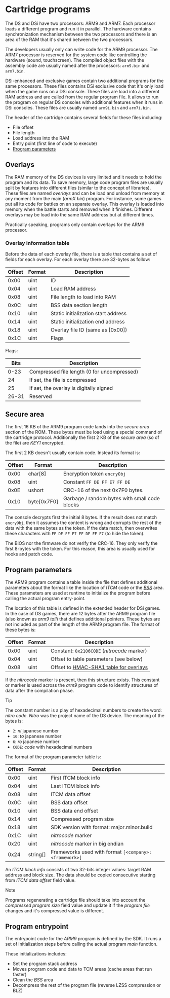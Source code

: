 # Cartridge programs

The DS and DSi have two processors: ARM9 and ARM7. Each processor loads a
different program and run it in parallel. The hardware contains synchronization
mechanism between the two processors and there is an area of the RAM that it's
shared between the two processors.

The developers usually only can write code for the ARM9 processor. The ARM7
processor is reserved for the system code like controlling the hardware (sound,
touchscreen). The compiled object files with the assembly code are usually named
after the processors: `arm9.bin` and `arm7.bin`.

DSi-enhanced and exclusive games contain two additional programs for the same
processors. These files contains DSi exclusive code that it's only load when the
game runs on a DSi console. These files are load into a different RAM address
and are called from the regular program file. It allows to run the program on
regular DS consoles with additional features when it runs in DSi consoles. These
files are usually named `arm9i.bin` and `arm7i.bin`.

The header of the cartridge contains several fields for these files including:

- File offset
- File length
- Load address into the RAM
- Entry point (first line of code to execute)
- [Program parameters](#program-parameters)

## Overlays

The RAM memory of the DS devices is very limited and it needs to hold the
program and its data. To save memory, large code program files are usually split
by features into different files (similar to the concept of libraries). These
files are named _overlays_ and can be load and unload from memory at any moment
from the main (_armX.bin_) program. For instance, some games put all its code
for battles on an separate overlay. This overlay is loaded into memory when the
battle starts and removed when it finishes. Different overlays may be load into
the same RAM address but at different times.

Practically speaking, programs only contain overlays for the ARM9 processor.

### Overlay information table

Before the data of each overlay file, there is a table that contains a set of
fields for each overlay. For each overlay there are 32-bytes as follow:

| Offset | Format | Description                         |
| ------ | ------ | ----------------------------------- |
| 0x00   | uint   | ID                                  |
| 0x04   | uint   | Load RAM address                    |
| 0x08   | uint   | File length to load into RAM        |
| 0x0C   | uint   | BSS data section length             |
| 0x10   | uint   | Static initialization start address |
| 0x14   | uint   | Static initialization end address   |
| 0x18   | uint   | Overlay file ID (same as [0x00])    |
| 0x1C   | uint   | Flags                               |

Flags:

| Bits  | Description                                 |
| ----- | ------------------------------------------- |
| 0-23  | Compressed file length (0 for uncompressed) |
| 24    | If set, the file is compressed              |
| 25    | If set, the overlay is digitally signed     |
| 26-31 | Reserved                                    |

## Secure area

The first 16 KB of the ARM9 program code lands into the _secure area_ section of
the ROM. These bytes must be load using a special command of the cartridge
protocol. Additionally the first 2 KB of the _secure area_ (so of the file) are
_KEY1_ encrypted.

The first 2 KB doesn't usually contain code. Instead its format is:

| Offset | Format      | Description                                   |
| ------ | ----------- | --------------------------------------------- |
| 0x00   | char[8]     | Encryption token `encryObj`                   |
| 0x08   | uint        | Constant `FF DE FF E7 FF DE`                  |
| 0x0E   | ushort      | CRC-16 of the next 0x7F0 bytes.               |
| 0x10   | byte[0x7F0] | Garbage / random bytes with small code blocks |

The console decrypts first the initial 8 bytes. If the result does not match
`encryObj`, then it assumes the content is wrong and corrupts the rest of the
data with the same bytes as the token. If the data match, then overwrites these
characters with `FF DE FF E7 FF DE FF E7` (to hide the token).

The BIOS nor the firmware do not verify the CRC-16. They only verify the first
8-bytes with the token. For this reason, this area is usually used for hooks and
patch code.

## Program parameters

The ARM9 program contains a table inside the file that defines additional
parameters about the format like the location of _ITCM_ code or the
[_BSS_](https://en.wikipedia.org/wiki/.bss) area. These parameters are used at
runtime to initialize the program before calling the actual program entry-point.

The location of this table is defined in the extended header for DSi games. In
the case of DS games, there are 12 bytes after the ARM9 program file (also known
as _arm9 tail_) that defines additional pointers. These bytes are not included
as part of the length of the ARM9 program file. The format of these bytes is:

| Offset | Format | Description                                           |
| ------ | ------ | ----------------------------------------------------- |
| 0x00   | uint   | Constant: `0x2106C0DE` (_nitrocode_ marker)           |
| 0x04   | uint   | Offset to table parameters (see below)                |
| 0x08   | uint   | Offset to [HMAC-SHA1 table for overlays](security.md) |

If the _nitrocode_ marker is present, then this structure exists. This constant
or marker is used across the _arm9_ program code to identify structures of data
after the compilation phase.

> [!TIP]  
> The constant number is a play of hexadecimal numbers to create the word:
> _nitro code_. _Nitro_ was the project name of the DS device. The meaning of
> the bytes is:
>
> - `2`: _ni_ japanese number
> - `10`: _to_ japanese number
> - `6`: _ro_ japanese number
> - `C0DE`: _code_ with hexadecimal numbers

The format of the program parameter table is:

| Offset | Format   | Description                                           |
| ------ | -------- | ----------------------------------------------------- |
| 0x00   | uint     | First ITCM block info                                 |
| 0x04   | uint     | Last ITCM block info                                  |
| 0x08   | uint     | ITCM data offset                                      |
| 0x0C   | uint     | BSS data offset                                       |
| 0x10   | uint     | BSS data end offset                                   |
| 0x14   | uint     | Compressed program size                               |
| 0x18   | uint     | SDK version with format: major.minor.build            |
| 0x1C   | uint     | _nitrocode_ marker                                    |
| 0x20   | uint     | _nitrocode_ marker in big endian                      |
| 0x24   | string[] | Frameworks used with format `[<company>:<framework>]` |

An _ITCM block info_ consists of two 32-bits integer values: target RAM address
and block size. The data should be copied consecutive starting from _ITCM data
offset_ field value.

> [!NOTE]  
> Programs regenerating a cartridge file should take into account the
> _compressed program size_ field value and update it if the _program file_
> changes and it's compressed value is different.

## Program entrypoint

The entrypoint code for the _ARM9_ program is defined by the SDK. It runs a set
of initialization steps before calling the actual program _main_ function.

These initializations includes:

- Set the program stack address
- Moves program code and data to TCM areas (cache areas that run faster)
- Clean the _BSS_ area
- Decompress the rest of the program file (reverse LZSS compression or BLZ)
